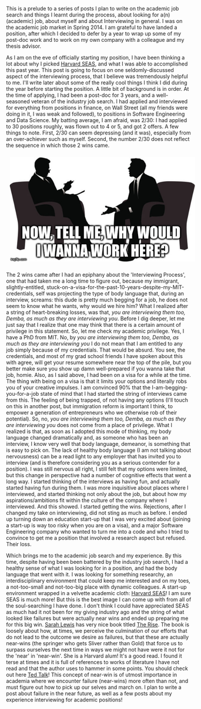 <!--
.. title: Rethinking the Interviewing Process
.. slug: rethinking-the-interviewing-process
.. date: 2015-08-24 19:56:07 UTC-05:00
.. tags:
.. category:
.. link:
.. description:
.. type: text
-->

This is a prelude to a series of posts I plan to write on the academic job search and things I learnt during the process, about looking for a(n) (academic) job, about myself and about Interviewing in general. I was on the academic job market in Spring 2014. I am grateful to have landed a position, after which I decided to defer by a year to wrap up some of my post-doc work and to work on my own company with a colleague and my thesis advisor.

As I am on the eve of officially starting my position, I have been thinking a lot about why I picked [Harvard SEAS](http://seas.harvard.edu), and what I was able to accomplished this past year. This post is going to focus on one seldomly-discussed aspect of the interviewing process, that I believe was tremendously helpful to me. I'll write later about some of the really cool things I think I did during the year before starting the position. A little bit of background is in order. At the time of applying, I had been a post-doc for 3 years, and a well-seasoned veteran of the industry job search. I had applied and interviewed for everything from positions in finance, on Wall Street (all my friends were doing in it, I was weak and followed), to positions in Software Engineering and Data Science. My batting average, I am afraid, was 2/30: I had applied to 30 positions roughly, was flown out to 4 or 5, and got 2 offers. A few things to note. First, 2/30 can seem depressing (and it was), especially from an over-achiever such as myself. Second, the number 2/30 does not reflect the sequence in which those 2 wins came.

<!--![](/wwiwwh.jpg)-->

<div style="text-align:center"><img style="float: center" src="/wwiwwh.jpg" hspace="10" vspace="10"></div>

The 2 wins came after I had an epiphany about the 'Interviewing Process', one that had taken me a long time to figure out, because my immigrant, slightly-entitled, stuck-on-a-visa-for-the-past-10-years-despite-my-MIT-credentials, self was projecting the type of body language that, during an interview, screams: this dude is pretty much begging for a job, he does not seem to know what he wants, why would we hire him? What I realized after a string of heart-breaking losses, was that, *you are interviewing them too, Demba, as much as they are interviewing you*. Before I dig deeper, let me just say that I realize that one may think that there is a certain amount of privilege in this statement. So, let me check my academic privilege. Yes, I have a PhD from MIT. No, by *you are interviewing them too, Demba, as much as they are interviewing you* I do not mean that I am entitled to any job simply because of my credentials. That would be absurd. You see, the credentials, and most of my grad school friends I have spoken about this with agree, will get your resume somewhere near the top of the pile, but you better make sure you show up damn well-prepared if you wanna take that job, homie. Also, as I said above, I had been on a visa for a while at the time. The thing with being on a visa is that it limits your options and literally robs you of your creative impulses. I am convinced 90% that the I-am-begging-you-for-a-job state of mind that I had started the string of interviews came from this. The feeling of being trapped, of not having any options (I'll touch on this in another post, but immigration reform is important I think, to empower a generation of entrepreneurs who we otherwise rob of their potential). So, no, *you are interviewing them too, Demba, as much as they are interviewing you* does not come from a place of privilege. What I realized is that, as soon as I adopted this mode of thinking, my body language changed dramatically and, as someone who has been an interview, I know very well that body language, demeanor, is something that is easy to pick on. The lack of healthy body language (I am not talking about nervousness) can be a read light to any employer that has invited you to interview (and is therefore considering you as a serious contender for a position). I was still nervous all right, I still felt that my options were limited, but this change in perspective had a number of cognitive effects that went a long way. I started thinking of the interviews as having fun, and actually started having fun during them. I was more inquisitive about places where I interviewed, and started thinking not only about the job, but about how my aspirations/ambitions fit within the culture of the company where I interviewed. And this showed. I started getting the wins. Rejections, after I changed my take on interviewing, did not sting as much as before. I ended up turning down an education start-up that I was very excited about (joining a start-up is way too risky when you are on a visa), and a major Software Engineering company who wanted to turn me into a code and who I tried to convince to get me a position that involved a research aspect but refused. Their loss.

Which brings me to the academic job search and my experience. By this time, despite having been been battered by the industry job search, I had a healthy sense of what I was looking for in a position, and had the body language that went with it. I was looking for something researchy, an interdisciplinary environment that could keep me interested and on my toes, a not-too-small and not-too-big place with dynamic colleagues. A start-up environment wrapped in a velvette academic cloth: [Harvard SEAS](http://seas.harvard.edu)! I am sure SEAS is much more! But this is the best image I can come up with from all of the soul-searching I have done. I don't think I could have appreciated SEAS as much had it not been for my giving industry ago and the string of what looked like failures but were actually near wins and ended up preparing me for this big win. [Sarah Lewis](http://sarahelizabethlewis.com/) has very nice book titled [The Rise](http://www.amazon.com/The-Rise-Creativity-Failure-Mastery/dp/1451629249). The book is loosely about how, at times, we perceive the culmination of our efforts that do not lead to the outcome we desire as failures, but that these are actually near-wins (the springer who gets Sliver rather than Gold) that force us to surpass ourselves the next time in ways we might not have were it not for the 'near' in 'near-win'. She is a Harvard alum! It's a good read. I found it terse at times and it is full of references to works of literature I have not read and that the author uses to hammer in some points. You should check out here [Ted Talk](http://www.ted.com/talks/sarah_lewis_embrace_the_near_win?language=en)! This concept of near-win is of utmost importance in academia where we encounter failure (near-wins) more often than not, and must figure out how to pick up our selves and march on. I plan to write a post about failure in the near future, as well as a few posts about my experience interviewing for academic positions!
